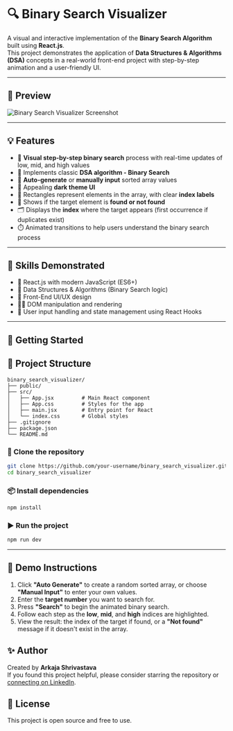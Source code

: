 # 🔍 Binary Search Visualizer

A visual and interactive implementation of the **Binary Search Algorithm** built using **React.js**.  
This project demonstrates the application of **Data Structures & Algorithms (DSA)** concepts in a real-world front-end project with step-by-step animation and a user-friendly UI.

---

## 📸 Preview

![Binary Search Visualizer Screenshot](./screenshot.png) <!-- Optional: Replace or remove if no screenshot yet -->

---

## 💡 Features

- 🎯 **Visual step-by-step binary search** process with real-time updates of low, mid, and high values
- 🧠 Implements classic **DSA algorithm - Binary Search**
- 🔁 **Auto-generate** or **manually input** sorted array values
- 🎨 Appealing **dark theme UI**
- 🔵 Rectangles represent elements in the array, with clear **index labels**
- 💬 Shows if the target element is **found or not found**
- 🗂️ Displays the **index** where the target appears (first occurrence if duplicates exist)
- ⏱️ Animated transitions to help users understand the binary search process

---

## 🧠 Skills Demonstrated

- 📘 React.js with modern JavaScript (ES6+)
- 🧮 Data Structures & Algorithms (Binary Search logic)
- 🎨 Front-End UI/UX design
- 👩‍💻 DOM manipulation and rendering
- 💬 User input handling and state management using React Hooks

---

## 🚀 Getting Started

## 📁 Project Structure

```
binary_search_visualizer/
├── public/
├── src/
│   ├── App.jsx         # Main React component
│   ├── App.css         # Styles for the app
│   ├── main.jsx        # Entry point for React
│   └── index.css       # Global styles
├── .gitignore
├── package.json
└── README.md
```

### 📁 Clone the repository
```bash
git clone https://github.com/your-username/binary_search_visualizer.git
cd binary_search_visualizer
```

### 📦 Install dependencies
```bash
npm install
```

### ▶️ Run the project

```bash
npm run dev
```

---

## 🧪 Demo Instructions

1. Click **"Auto Generate"** to create a random sorted array, or choose **"Manual Input"** to enter your own values.
2. Enter the **target number** you want to search for.
3. Press **"Search"** to begin the animated binary search.
4. Follow each step as the **low**, **mid**, and **high** indices are highlighted.
5. View the result: the index of the target if found, or a **"Not found"** message if it doesn't exist in the array.


## ✨ Author

Created by **Arkaja Shrivastava**  
If you found this project helpful, please consider starring the repository or [connecting on LinkedIn](https://www.linkedin.com/in/arkaja-shrivastava-298715249).


## 📄 License

This project is open source and free to use.

